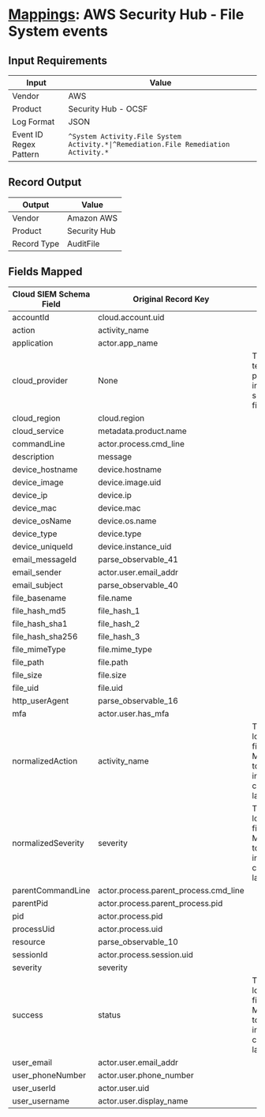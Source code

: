 # [Mappings](README.md): AWS Security Hub - File System events

## Input Requirements

|Input|Value|
|-----|-----|
|Vendor|AWS|
|Product|Security Hub - OCSF|
|Log Format|JSON|
|Event ID Regex Pattern|`^System Activity.File System Activity.*\|^Remediation.File Remediation Activity.*`|

## Record Output

|Output|Value|
|------|-----|
|Vendor|Amazon AWS|
|Product|Security Hub|
|Record Type|AuditFile|

## Fields Mapped

|Cloud SIEM Schema Field|Original Record Key|Notes|
|-----------------------|-------------------|-----|
|accountId|cloud.account.uid||
|action|activity_name||
|application|actor.app_name||
|cloud_provider|None|The static text `AWS` is populated in this schema field.|
|cloud_region|cloud.region||
|cloud_service|metadata.product.name||
|commandLine|actor.process.cmd_line||
|description|message||
|device_hostname|device.hostname||
|device_image|device.image.uid||
|device_ip|device.ip||
|device_mac|device.mac||
|device_osName|device.os.name||
|device_type|device.type||
|device_uniqueId|device.instance_uid||
|email_messageId|parse_observable_41||
|email_sender|actor.user.email_addr||
|email_subject|parse_observable_40||
|file_basename|file.name||
|file_hash_md5|file_hash_1||
|file_hash_sha1|file_hash_2||
|file_hash_sha256|file_hash_3||
|file_mimeType|file.mime_type||
|file_path|file.path||
|file_size|file.size||
|file_uid|file.uid||
|http_userAgent|parse_observable_16||
|mfa|actor.user.has_mfa||
|normalizedAction|activity_name|This is a lookup field. More info to come in the catalog later...|
|normalizedSeverity|severity|This is a lookup field. More info to come in the catalog later...|
|parentCommandLine|actor.process.parent_process.cmd_line||
|parentPid|actor.process.parent_process.pid||
|pid|actor.process.pid||
|processUid|actor.process.uid||
|resource|parse_observable_10||
|sessionId|actor.process.session.uid||
|severity|severity||
|success|status|This is a lookup field. More info to come in the catalog later...|
|user_email|actor.user.email_addr||
|user_phoneNumber|actor.user.phone_number||
|user_userId|actor.user.uid||
|user_username|actor.user.display_name||

